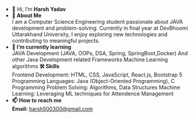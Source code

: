 - **👋** Hi, I’m **Harsh Yadav**
- **🚀 About Me** <br>
  I am a Computer Science Engineering student passionate about JAVA development and problem-solving. Currently in final year at DevBhoomi Uttarakhand University, I enjoy exploring new technologies and contributing to meaningful projects.
- **🌱 I’m currently learning** <br>
  JAVA Development (JAVA, OOPs, DSA, Spring, SpringBoot,Docker)
  And other Java Development related Frameworks
  Machine Learning algorithms
**🛠 Skills** <br>
  Frontend Development: HTML, CSS, JavaScript, React.js, Bootstrap 5
  Programming Languages: Java (Object-Oriented Programming), C Programming
  Problem Solving: Algorithms, Data Structures
  Machine Learning: Leveraging ML techniques for Attendence Management
- **📫 How to reach me** <br>
  **Email:** harsh500300@gmail.com

<!---
Harsh500300/Harsh500300 is a ✨ special ✨ repository because its `README.md` (this file) appears on your GitHub profile.
You can click the Preview link to take a look at your changes.
--->
